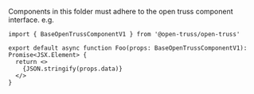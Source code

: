 Components in this folder must adhere to the open truss component interface. e.g.

```
import { BaseOpenTrussComponentV1 } from '@open-truss/open-truss'

export default async function Foo(props: BaseOpenTrussComponentV1): Promise<JSX.Element> {
  return <>
    {JSON.stringify(props.data)}
  </>
}
```
